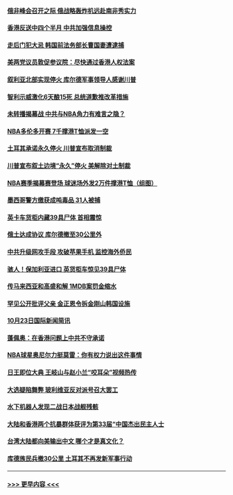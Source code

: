 #### [俄非峰会召开之际 俄战略轰炸机远赴南非秀实力](../pages/prog202/a102692450.md?t=10240511) 
#### [香港反送中四个半月 中共加强信息操控](../pages/prog202/a102692443.md?t=10240511) 
#### [走后门犯大忌 韩国前法务部长曹国妻遭逮捕](../pages/prog202/a102692384.md?t=10240511) 
#### [美两党议员敦促参议院：尽快通过香港人权法案](../pages/prog202/a102691834.md?t=10240511) 
#### [叙利亚北部实现停火 库尔德军事领导人感谢川普](../pages/prog202/a102692314.md?t=10240511) 
#### [智利示威激化6天酿15死 总统道歉推改革措施](../pages/prog202/a102692261.md?t=10240511) 
#### [未转播揭幕战 中共与NBA角力有难言之隐？](../pages/prog202/a102692171.md?t=10240511) 
#### [NBA多伦多开赛  7千撑港T恤派发一空](../pages/prog202/a102692219.md?t=10240511) 
#### [土耳其承诺永久停火 川普宣布取消制裁](../pages/prog202/a102692205.md?t=10240511) 
#### [川普宣布叙土边境“永久”停火 美解除对土制裁](../pages/prog202/a102692158.md?t=10240511) 
#### [NBA赛季揭幕赛登场 球迷场外发2万件撑港T恤（组图）](../pages/prog202/a102692076.md?t=10240511) 
#### [墨西哥警方缴获成吨毒品 31人被捕](../pages/prog202/a102692058.md?t=10240511) 
#### [英卡车货柜内藏39具尸体  首相震惊](../pages/prog202/a102692052.md?t=10240511) 
#### [俄土达成协议 库尔德撤至30公里外](../pages/prog202/a102692047.md?t=10240511) 
#### [中共升级网攻手段 攻破苹果手机 监控海外侨民](../pages/prog202/a102691472.md?t=10240511) 
#### [骇人！保加利亚进口 英货柜车惊见39具尸体](../pages/prog202/a102691882.md?t=10240511) 
#### [传马来西亚和高盛和解 1MDB案罚金缩水](../pages/prog202/a102691875.md?t=10240511) 
#### [罕见公开批评父亲 金正恩令拆金刚山韩国设施](../pages/prog202/a102691765.md?t=10240511) 
#### [10月23日国际新闻简讯](../pages/prog202/a102691801.md?t=10240511) 
#### [蓬佩奥：在香港问题上中共不守承诺](../pages/prog202/a102691772.md?t=10240511) 
#### [NBA球星奥尼尔力挺莫雷：你有权力说出这件事情](../pages/prog202/a102691766.md?t=10240511) 
#### [日王即位大典 王岐山与赵小兰“咬耳朵”视频热传](../pages/prog202/a102691760.md?t=10240511) 
#### [大选疑陷舞弊 玻利维亚反对派号召大罢工](../pages/prog202/a102691732.md?t=10240511) 
#### [水下机器人发现二战日本战舰残骸](../pages/prog202/a102691744.md?t=10240511) 
#### [大陆和香港两个抗暴群体获评为第33届“中国杰出民主人士](../pages/prog202/a102691730.md?t=10240511) 
#### [台湾大陆都向美输出中文 哪个才是真文化？](../pages/prog202/a102691708.md?t=10240511) 
#### [库德族民兵撤30公里 土耳其不再发新军事行动](../pages/prog202/a102691657.md?t=10240511) 

----
#### [ >>> 更早内容 <<< ](../indexes/prog202-earlier.md)
